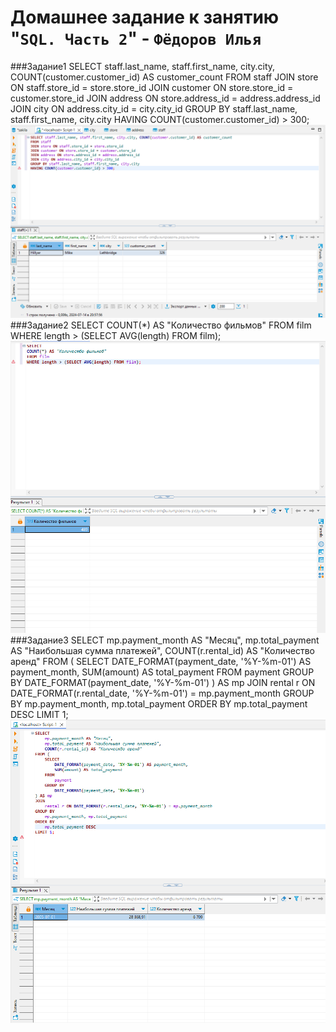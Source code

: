 # Домашнее задание к занятию "`SQL. Часть 2`" - `Фёдоров Илья`
###Задание1
SELECT staff.last_name, staff.first_name, city.city, COUNT(customer.customer_id) AS customer_count
FROM staff
JOIN store ON staff.store_id = store.store_id
JOIN customer ON store.store_id = customer.store_id
JOIN address ON store.address_id = address.address_id
JOIN city ON address.city_id = city.city_id
GROUP BY staff.last_name, staff.first_name, city.city
HAVING COUNT(customer.customer_id) > 300;
![alt text](https://github.com/Limzor/SQL2HW/blob/main/Screenshot_1.png)
###Задание2
SELECT 
COUNT(*) AS "Количество фильмов"
FROM film 
WHERE length > (SELECT AVG(length) FROM film);
![alt text](https://github.com/Limzor/SQL2HW/blob/main/Screenshot_2.png)
###Задание3
SELECT 
    mp.payment_month AS "Месяц",
    mp.total_payment AS "Наибольшая сумма платежей",
    COUNT(r.rental_id) AS "Количество аренд"
FROM (
    SELECT 
        DATE_FORMAT(payment_date, '%Y-%m-01') AS payment_month,
        SUM(amount) AS total_payment
    FROM 
        payment
    GROUP BY 
        DATE_FORMAT(payment_date, '%Y-%m-01')
) AS mp
JOIN 
    rental r ON DATE_FORMAT(r.rental_date, '%Y-%m-01') = mp.payment_month
GROUP BY 
    mp.payment_month, mp.total_payment
ORDER BY 
    mp.total_payment DESC
LIMIT 1;
![alt text](https://github.com/Limzor/SQL2HW/blob/main/Screenshot_3.png)
